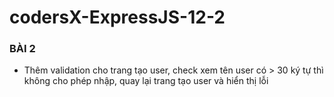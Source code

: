 # codersX-ExpressJS-12-2
###  BÀI 2

- Thêm validation cho trang tạo user, check xem tên user có > 30 ký tự thì không cho phép nhập, quay lại trang tạo user và hiển thị lỗi

